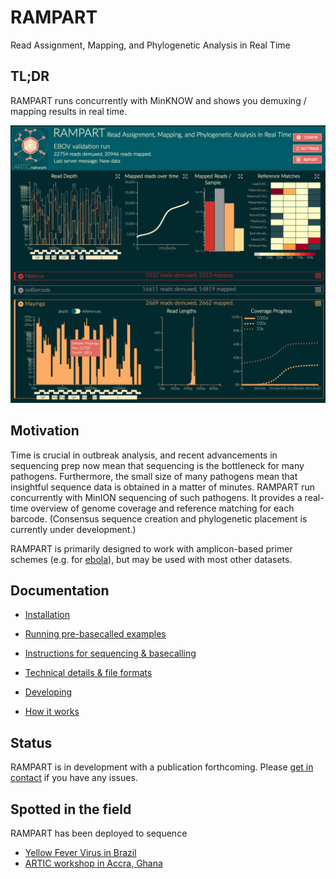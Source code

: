 # RAMPART
Read Assignment, Mapping, and Phylogenetic Analysis in Real Time

## TL;DR
RAMPART runs concurrently with MinKNOW and shows you demuxing / mapping results in real time.

![](docs/overview.png)


## Motivation
Time is crucial in outbreak analysis, and recent advancements in sequencing prep now mean that sequencing is the bottleneck for many pathogens.
Furthermore, the small size of many pathogens mean that insightful sequence data is obtained in a matter of minutes.
RAMPART run concurrently with MinION sequencing of such pathogens.
It provides a real-time overview of genome coverage and reference matching for each barcode.
(Consensus sequence creation and phylogenetic placement is currently under development.)

RAMPART is primarily designed to work with amplicon-based primer schemes (e.g. for [ebola](https://github.com/artic-network/primer-schemes)), but may be used with most other datasets.



## Documentation

* [Installation](docs/installation.md)
* [Running pre-basecalled examples](docs/examples.md)
* [Instructions for sequencing & basecalling](docs/sequencing.md)
* [Technical details & file formats](docs/details.md)
* [Developing](docs/developing.md)



* [How it works](docs/overview.md)



## Status

RAMPART is in development with a publication forthcoming.
Please [get in contact](https://twitter.com/hamesjadfield) if you have any issues.

## Spotted in the field

RAMPART has been deployed to sequence
* [Yellow Fever Virus in Brazil](https://twitter.com/Hill_SarahC/status/1149372404260593664)
* [ARTIC workshop in Accra, Ghana](https://twitter.com/george_l/status/1073245364197711874)

